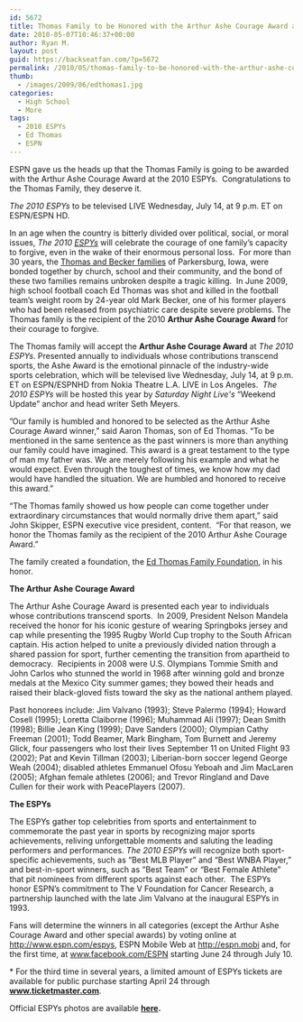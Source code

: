 ```yaml
---
id: 5672
title: Thomas Family to be Honored with the Arthur Ashe Courage Award at The 2010 ESPYs
date: 2010-05-07T10:46:37+00:00
author: Ryan M.
layout: post
guid: https://backseatfan.com/?p=5672
permalink: /2010/05/thomas-family-to-be-honored-with-the-arthur-ashe-courage-award-at-the-2010-espys/
thumb:
  - /images/2009/06/edthomas1.jpg
categories:
  - High School
  - More
tags:
  - 2010 ESPYs
  - Ed Thomas
  - ESPN
---
```


<div class="entry">
  <p>
    ESPN gave us the heads up that the Thomas Family is going to be awarded with the Arthur Ashe Courage Award at the 2010 ESPYs.  Congratulations to the Thomas Family, they deserve it.
  </p>

  <p>
    <em>The 2010 ESPYs </em>to be<em> </em>televised LIVE Wednesday, July 14, at 9 p.m. ET on ESPN/ESPN HD.
  </p>

  <p>
    In an age when the country is bitterly divided over political, social, or moral issues, <em>The 2010 </em><em><a title="http://www.espys.tv/" href="http://www.espys.tv/" target="_blank">ESPYs</a></em><em> </em>will celebrate the courage of one family’s capacity to forgive, even in the wake of their enormous personal loss.  For more than 30 years, the <a title="http://espn.go.com/video/clip?id=5082690&categoryid=3060647" href="http://espn.go.com/video/clip?id=5082690&categoryid=3060647" target="_blank">Thomas and Becker families</a> of Parkersburg, Iowa, were bonded together by church, school and their community, and the bond of these two families remains unbroken despite a tragic killing.  In June 2009, high school football coach Ed Thomas was shot and killed in the football team’s weight room by 24-year old Mark Becker, one of his former players who had been released from psychiatric care despite severe problems. The Thomas family is the recipient of the 2010 <strong>Arthur Ashe Courage Award </strong>for their courage to forgive.
  </p>

  <p>
    The Thomas family will accept the <strong>Arthur Ashe Courage Award</strong> at <em>The 2010 ESPYs</em>. <em> </em>Presented annually to individuals whose contributions transcend sports, the Ashe Award is the emotional pinnacle of the industry-wide sports celebration, which will be televised live Wednesday, July 14, at 9 p.m. ET on ESPN/ESPNHD from Nokia Theatre L.A. LIVE in Los Angeles.  <em>The 2010 ESPYs</em> will be hosted this year by <em>Saturday Night Live's</em> &#8220;Weekend Update&#8221; anchor and head writer Seth Meyers.
  </p>

  <p>
    ”Our family is humbled and honored to be selected as the Arthur Ashe Courage Award winner,” said Aaron Thomas, son of Ed Thomas. “To be mentioned in the same sentence as the past winners is more than anything our family could have imagined. This award is a great testament to the type of man my father was. We are merely following his example and what he would expect. Even through the toughest of times, we know how my dad would have handled the situation. We are humbled and honored to receive this award.”
  </p>

  <p>
    “The Thomas family showed us how people can come together under extraordinary circumstances that would normally drive them apart,” said John Skipper, ESPN executive vice president, content.  “For that reason, we honor the Thomas family as the recipient of the 2010 Arthur Ashe Courage Award.”
  </p>

  <p>
    The family created a foundation, the <a title="http://www.edthomasfamilyfoundation.org/" href="http://www.edthomasfamilyfoundation.org/" target="_blank">Ed Thomas Family Foundation</a>, in his honor.
  </p>

  <p>
    <strong> </strong>
  </p>

  <p>
    <strong>The Arthur Ashe Courage Award</strong>
  </p>

  <p>
    The Arthur Ashe Courage Award is presented each year to individuals whose contributions transcend sports.  In 2009, President Nelson Mandela received the honor for his iconic gesture of wearing Springboks jersey and cap while presenting the 1995 Rugby World Cup trophy to the South African captain. His action helped to unite a previously divided nation through a shared passion for sport, further cementing the transition from apartheid to democracy.  Recipients in 2008 were U.S. Olympians Tommie Smith and John Carlos who stunned the world in 1968 after winning gold and bronze medals at the Mexico City summer games; they bowed their heads and raised their black-gloved fists toward the sky as the national anthem played.
  </p>

  <p>
    Past honorees include: Jim Valvano (1993); Steve Palermo (1994); Howard Cosell (1995); Loretta Claiborne (1996); Muhammad Ali (1997); Dean Smith (1998); Billie Jean King (1999); Dave Sanders (2000); Olympian Cathy Freeman (2001); Todd Beamer, Mark Bingham, Tom Burnett and Jeremy Glick, four passengers who lost their lives September 11 on United Flight 93 (2002); Pat and Kevin Tillman (2003); Liberian-born soccer legend George Weah (2004); disabled athletes Emmanuel Ofosu Yeboah and Jim MacLaren (2005); Afghan female athletes (2006); and Trevor Ringland and Dave Cullen for their work with PeacePlayers (2007).
  </p>

  <p>
    <strong>The ESPYs</strong>
  </p>

  <p>
    The ESPYs gather top celebrities from sports and entertainment to commemorate the past year in sports by recognizing major sports achievements, reliving unforgettable moments and saluting the leading performers and performances. <em>The 2010 ESPYs</em> will recognize both sport-specific achievements, such as “Best MLB Player” and “Best WNBA Player,” and best-in-sport winners, such as “Best Team” or “Best Female Athlete” that pit nominees from different sports against each other.  The ESPYs honor ESPN’s commitment to The V Foundation for Cancer Research, a partnership launched with the late Jim Valvano at the inaugural ESPYs in 1993.
  </p>

  <p>
    Fans will determine the winners in all categories (except the Arthur Ashe Courage Award and other special awards) by voting online at <a title="http://www.espn.com/espys" href="http://www.espn.com/espys" target="_blank">http://www.espn.com/espys</a>, ESPN Mobile Web at <a title="http://espn.mobi/" href="http://espn.mobi/" target="_blank">http://espn.mobi</a> and, for the first time, at <a title="http://www.facebook.com/ESPN" href="http://www.facebook.com/ESPN" target="_blank">www.facebook.com/ESPN</a> starting June 24 through July 10.
  </p>

  <p>
    * For the third time in several years, a limited amount of ESPYs tickets are available for public purchase starting April 24 through <a title="http://www.ticketmaster.com/" href="http://www.ticketmaster.com/" target="_blank"><strong title="http://www.ticketmaster.com/">www.ticketmaster.com</strong></a>.
  </p>

  <p>
    Official ESPYs photos are available <strong><a title="http://espnmediazone3.com/rs/?c=879&k=cb9c875c98" href="http://espnmediazone3.com/rs/?c=879&k=cb9c875c98" target="_blank">here</a>.</strong>
  </p>
</div>
